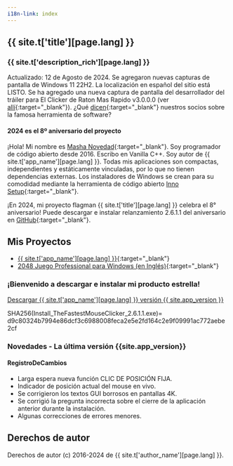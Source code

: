 ```yaml
---
i18n-link: index
---
```


## {{ site.t['title'][page.lang] }}

### {{ site.t['description_rich'][page.lang] }}

Actualizado: 12 de Agosto de 2024. Se agregaron nuevas capturas de pantalla de Windows 11 22H2. La localización en español del sitio está LISTO.
Se ha agregado una nueva captura de pantalla del desarrollador del tráiler para El Clicker de Raton Mas Rapido v3.0.0.0 (ver [allí](https://windows-2048.github.io/es/El-Clicker-de-Raton-Mas-Rapido-para-Windows/index.html#TheFastestMouseClickerQt){:target="_blank"}).
¿Qué [dicen](https://windows-2048.github.io/es/El-Clicker-de-Raton-Mas-Rapido-para-Windows/index.html#Partners){:target="_blank"} nuestros socios sobre la famosa herramienta de software?

#### 2024 es el 8º aniversario del proyecto

¡Hola! Mi nombre es [Masha Novedad](https://windows-2048.github.io/resume/){:target="_blank"}. Soy programador de código abierto desde 2016.
Escribo en Vanilla C++.
Soy autor de {{ site.t['app_name'][page.lang] }}.
Todas mis aplicaciones son compactas, independientes y estáticamente vinculadas, por lo que no tienen dependencias externas.
Los instaladores de Windows se crean para su comodidad mediante la herramienta de código abierto [Inno Setup](https://jrsoftware.org/isinfo.php){:target="_blank"}.

¡En 2024, mi proyecto flagman {{ site.t['title'][page.lang] }} celebra el 8° aniversario! Puede descargar e instalar
relanzamiento 2.6.1.1 del aniversario
en [GitHub](https://github.com/windows-2048/The-Fastest-Mouse-Clicker-for-Windows/releases/tag/v2.6.1.1){:target="_blank"}.

## Mis Proyectos

* [{{ site.t['app_name'][page.lang] }}](https://windows-2048.github.io/es/El-Clicker-de-Raton-Mas-Rapido-para-Windows/){:target="_blank"}
* [2048 Juego Professional para Windows (en Inglés)](https://github.com/windows-2048/2048-Game-Professional-for-Windows){:target="_blank"}

### ¡Bienvenido a descargar e instalar mi producto estrella!

<a href="{{ site.download_link_main }}" class="btn btn--stripe">Descargar {{ site.t['app_name'][page.lang] }} versión {{ site.app_version }}</a>

SHA256(Install_TheFastestMouseClicker_2.6.1.1.exe)= d9c80324b7994e86dcf3c6988008feca2e5e2fd164c2e9f09991ac772aebe2cf

<a name="ChangeLog"></a>
### Novedades - La última versión&nbsp;{{site.app_version}}

#### RegistroDeCambios

* Larga espera nueva función CLIC DE POSICIÓN FIJA.
* Indicador de posición actual del mouse en vivo.
* Se corrigieron los textos GUI borrosos en pantallas 4K.
* Se corrigió la pregunta incorrecta sobre el cierre de la aplicación anterior durante la instalación.
* Algunas correcciones de errores menores.

## Derechos de autor

Derechos de autor (c) 2016-2024 de {{ site.t['author_name'][page.lang] }}.
